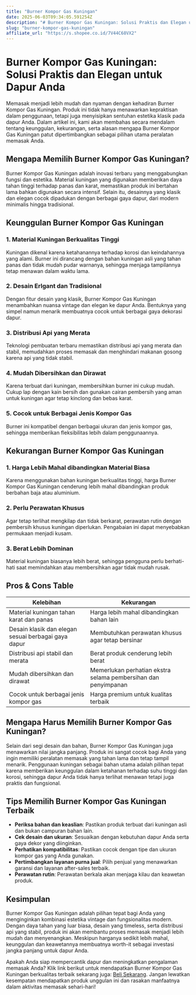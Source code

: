 ```yaml
---
title: "Burner Kompor Gas Kuningan"
date: 2025-06-03T09:34:05.591254Z
description: "# Burner Kompor Gas Kuningan: Solusi Praktis dan Elegan untuk Dapur Anda..."
slug: "burner-kompor-gas-kuningan"
affiliate_url: "https://s.shopee.co.id/7V44C68VX2"
---
```

# Burner Kompor Gas Kuningan: Solusi Praktis dan Elegan untuk Dapur Anda

Memasak menjadi lebih mudah dan nyaman dengan kehadiran Burner Kompor Gas Kuningan. Produk ini tidak hanya menawarkan kepraktisan dalam penggunaan, tetapi juga menyisipkan sentuhan estetika klasik pada dapur Anda. Dalam artikel ini, kami akan membahas secara mendalam tentang keunggulan, kekurangan, serta alasan mengapa Burner Kompor Gas Kuningan patut dipertimbangkan sebagai pilihan utama peralatan memasak Anda.

## Mengapa Memilih Burner Kompor Gas Kuningan?

Burner Kompor Gas Kuningan adalah inovasi terbaru yang menggabungkan fungsi dan estetika. Material kuningan yang digunakan memberikan daya tahan tinggi terhadap panas dan karat, memastikan produk ini bertahan lama bahkan digunakan secara intensif. Selain itu, desainnya yang klasik dan elegan cocok dipadukan dengan berbagai gaya dapur, dari modern minimalis hingga tradisional.

## Keunggulan Burner Kompor Gas Kuningan

### 1. Material Kuningan Berkualitas Tinggi

Kuningan dikenal karena ketahanannya terhadap korosi dan keindahannya yang alami. Burner ini dirancang dengan bahan kuningan asli yang tahan panas dan tidak mudah pudar warnanya, sehingga menjaga tampilannya tetap menawan dalam waktu lama.

### 2. Desain Erlgant dan Tradisional

Dengan fitur desain yang klasik, Burner Kompor Gas Kuningan menambahkan nuansa vintage dan elegan ke dapur Anda. Bentuknya yang simpel namun menarik membuatnya cocok untuk berbagai gaya dekorasi dapur.

### 3. Distribusi Api yang Merata

Teknologi pembuatan terbaru memastikan distribusi api yang merata dan stabil, memudahkan proses memasak dan menghindari makanan gosong karena api yang tidak stabil.

### 4. Mudah Dibersihkan dan Dirawat

Karena terbuat dari kuningan, membersihkan burner ini cukup mudah. Cukup lap dengan kain bersih dan gunakan cairan pembersih yang aman untuk kuningan agar tetap kinclong dan bebas karat.

### 5. Cocok untuk Berbagai Jenis Kompor Gas

Burner ini kompatibel dengan berbagai ukuran dan jenis kompor gas, sehingga memberikan fleksibilitas lebih dalam penggunaannya.

## Kekurangan Burner Kompor Gas Kuningan

### 1. Harga Lebih Mahal dibandingkan Material Biasa

Karena menggunakan bahan kuningan berkualitas tinggi, harga Burner Kompor Gas Kuningan cenderung lebih mahal dibandingkan produk berbahan baja atau aluminium.

### 2. Perlu Perawatan Khusus

Agar tetap terlihat mengkilap dan tidak berkarat, perawatan rutin dengan pembersih khusus kuningan diperlukan. Pengabaian ini dapat menyebabkan permukaan menjadi kusam.

### 3. Berat Lebih Dominan

Material kuningan biasanya lebih berat, sehingga pengguna perlu berhati-hati saat memindahkan atau membersihkan agar tidak mudah rusak.

## Pros & Cons Table

| Kelebihan | Kekurangan |
|------------|------------|
| Material kuningan tahan karat dan panas | Harga lebih mahal dibandingkan bahan lain |
| Desain klasik dan elegan sesuai berbagai gaya dapur | Membutuhkan perawatan khusus agar tetap bersinar |
| Distribusi api stabil dan merata | Berat produk cenderung lebih berat |
| Mudah dibersihkan dan dirawat | Memerlukan perhatian ekstra selama pembersihan dan penyimpanan |
| Cocok untuk berbagai jenis kompor gas | Harga premium untuk kualitas terbaik |

## Mengapa Harus Memilih Burner Kompor Gas Kuningan?

Selain dari segi desain dan bahan, Burner Kompor Gas Kuningan juga menawarkan nilai jangka panjang. Produk ini sangat cocok bagi Anda yang ingin memiliki peralatan memasak yang tahan lama dan tetap tampil menarik. Penggunaan kuningan sebagai bahan utama adalah pilihan tepat karena memberikan keunggulan dalam ketahanan terhadap suhu tinggi dan korosi, sehingga dapur Anda tidak hanya terlihat menawan tetapi juga praktis dan fungsional.

## Tips Memilih Burner Kompor Gas Kuningan Terbaik

- **Periksa bahan dan keaslian**: Pastikan produk terbuat dari kuningan asli dan bukan campuran bahan lain.
- **Cek desain dan ukuran**: Sesuaikan dengan kebutuhan dapur Anda serta gaya dekor yang diinginkan.
- **Perhatikan kompatibilitas**: Pastikan cocok dengan tipe dan ukuran kompor gas yang Anda gunakan.
- **Pertimbangkan layanan purna jual**: Pilih penjual yang menawarkan garansi dan layanan after-sales terbaik.
- **Perawatan rutin**: Perawatan berkala akan menjaga kilau dan keawetan produk.

## Kesimpulan

Burner Kompor Gas Kuningan adalah pilihan tepat bagi Anda yang menginginkan kombinasi estetika vintage dan fungsionalitas modern. Dengan daya tahan yang luar biasa, desain yang timeless, serta distribusi api yang stabil, produk ini akan membantu proses memasak menjadi lebih mudah dan menyenangkan. Meskipun harganya sedikit lebih mahal, keunggulan dan keawetannya membuatnya worth-it sebagai investasi jangka panjang untuk dapur Anda.

Apakah Anda siap mempercantik dapur dan meningkatkan pengalaman memasak Anda? Klik link berikut untuk mendapatkan Burner Kompor Gas Kuningan berkualitas terbaik sekarang juga: [Beli Sekarang](https://s.shopee.co.id/7V44C68VX2). Jangan lewatkan kesempatan mendapatkan produk unggulan ini dan rasakan manfaatnya dalam aktivitas memasak sehari-hari!